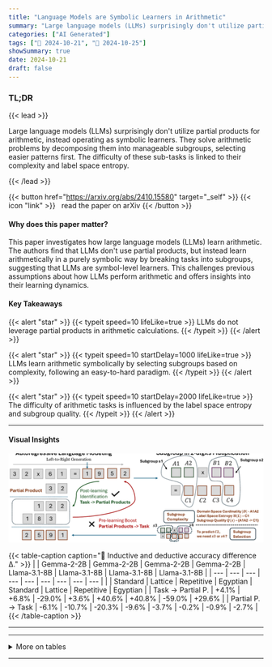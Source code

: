```yaml
---
title: "Language Models are Symbolic Learners in Arithmetic"
summary: "Large language models (LLMs) surprisingly don't utilize partial products for arithmetic, instead operating as symbolic learners. They solve arithmetic problems by decomposing them into manageable subg....."
categories: ["AI Generated"]
tags: ["🔖 2024-10-21", "🤗 2024-10-25"]
showSummary: true
date: 2024-10-21
draft: false
---
```


### TL;DR


{{< lead >}}

Large language models (LLMs) surprisingly don't utilize partial products for arithmetic, instead operating as symbolic learners. They solve arithmetic problems by decomposing them into manageable subgroups, selecting easier patterns first.  The difficulty of these sub-tasks is linked to their complexity and label space entropy.

{{< /lead >}}


{{< button href="https://arxiv.org/abs/2410.15580" target="_self" >}}
{{< icon "link" >}} &nbsp; read the paper on arXiv
{{< /button >}}

#### Why does this paper matter?
This paper investigates how large language models (LLMs) learn arithmetic.  The authors find that LLMs don't use partial products, but instead learn arithmetically in a purely symbolic way by breaking tasks into subgroups, suggesting that LLMs are symbol-level learners. This challenges previous assumptions about how LLMs perform arithmetic and offers insights into their learning dynamics.
#### Key Takeaways

{{< alert "star" >}}
{{< typeit speed=10 lifeLike=true >}} LLMs do not leverage partial products in arithmetic calculations. {{< /typeit >}}
{{< /alert >}}

{{< alert "star" >}}
{{< typeit speed=10 startDelay=1000 lifeLike=true >}} LLMs learn arithmetic symbolically by selecting subgroups based on complexity, following an easy-to-hard paradigm. {{< /typeit >}}
{{< /alert >}}

{{< alert "star" >}}
{{< typeit speed=10 startDelay=2000 lifeLike=true >}} The difficulty of arithmetic tasks is influenced by the label space entropy and subgroup quality. {{< /typeit >}}
{{< /alert >}}

------
#### Visual Insights



![](figures/figures_2_0.png "🔼 Fundamental structure of the paper. We begin by investigating partial products and proceed to a detailed examination at the subgroup level to understand the mechanism in a symbolic manner.")





{{< table-caption caption="🔽 Inductive and deductive accuracy difference Δ." >}}
|  | Gemma-2-2B | Gemma-2-2B | Gemma-2-2B | Gemma-2-2B | Llama-3.1-8B | Llama-3.1-8B | Llama-3.1-8B | Llama-3.1-8B |
| --- | --- | --- | --- | --- | --- | --- | --- | --- |
|  | Standard | Lattice | Repetitive | Egyptian | Standard | Lattice | Repetitive | Egyptian |
| Task → Partial P. | +4.1% | +6.8% | -29.0% | +3.6% | +40.6% | +40.8% | -59.0% | +29.6% |
| Partial P. → Task | -6.1% | -10.7% | -20.3% | -9.6% | -3.7% | -0.2% | -0.9% | -2.7% |
{{< /table-caption >}}


------







------

<details>
<summary>More on tables
</summary>


{{< table-caption caption="🔽 Table 2: Diagnostic sets with four calculation methods." >}}
| Standard Multiplication | Pstd = {A1 xB1B2, A2xB1B2, B1 xA1A2,B2 x A1A2} |
| --- | --- |
| Repetitive Addition | Pra = {�B1B2 A1A2, ��� B1B2} |
| Lattice Method | Plattice = {A10x B10,A10x B2,A2 x B10, A2 x B2} |
| Egyptian Multiplication | Pegyptian = {2k xA1A2|ke0,1,..., [log2(B1B2)]} |
{{< /table-caption >}}

{{< table-caption caption="🔽 Table 3: Label space statistics with different rule perturbations. H(L) represents the entropy of the label space, and |L| is the size of the label space. {C}i=1 represents all positions in output digits." >}}
|  |  | C1 | C2 | C3 | C4 | C5 | {Ci}i=1 | {Ci}i=1 |
| --- | --- | --- | --- | --- | --- | --- | --- | --- |
| Task | Format | H(L) | H(L) | H(L) | H(L) | H(L) | ILI | H(L) |
| f(a,b) = a + b | A1A2 + B1B2 = C1C2C3 | 0.9710 | 3.3215 | 3.3219 |  |  | 179 | 7.2130 |
| f(a,b) = a + b + 1 | A1A2 + B1B2 = C1C2C3 | 0.9649 | 3.3215 | 3.3219 |  |  | 179 | 7.2130 |
| f(a,b) = a +6+ 15 | A1A2 + B1B2 = C1C2C3 | 0.9280 | 3.3214 | 3.3219 |  |  | 179 | 7.2130 |
| f(a,b) = a +b + 115 | A1A2 + B1B2 = C1C2C3 | 0.9280 | 3.3214 | 3.3219 | - |  | 179 | 7.2130 |
| f(a,b) = (a+ b) mod 100 | A1A2 + B1B2 = C1C2 | 3.3214 | 3.3219 | - | - | - | 100 | 6.6432 |
| f(a,b) = (a+ b) mod 50 | A1A2 + B1B2 = C1C2 | 2.3217 | 3.3219 | - | - | - | 50 | 5.6436 |
| f(a,b) = (a+b) mod 10 | A1A2 + B1B2 = C1 | 3.3219 | - | - | - | - | 10 | 3.3219 |
| f(a,b) = a xb | A1A2 x B1B2 = C1C2C3C4 | 2.8979 | 3.3215 | 3.3160 | 3.0340 | - | 2621 | 11.1172 |
| f(a,b) = a xbx 2 | A1A2 x B1B2 = C1C2C3C4C5 | 0.6873 | 3.2173 | 3.3215 | 3.2964 | 2.2227 | 2621 | 11.1172 |
| f(a,b) = a xbx 4 | A1A2 x B1B2 = C1C2C3C4C5 | 1.6030 | 3.3020 | 3.3204 | 3.2234 | 2.2227 | 2621 | 11.1172 |
| f(a,b) = a xbx 8 | A1A2 x B1B2 = C1C2C3C4C5 | 2.5811 | 3.3202 | 3.3151 | 3.2235 | 2.2227 | 2621 | 11.1172 |
| f(a,b) = (a x b) mod 100 | A1A2 x B1B2 = C1C2 | 3.3160 | 3.0340 | - | - | - | 100 | 6.2912 |
| f(a,b) = (a x b) mod 50 | A1A2 x B1B2 = C1C2 | 2.3210 | 3.0340 | - | - | - | 50 | 5.3494 |
| f(a,b) = (a x b) mod 10 | A1A2 x B1B2 = C1 | 3.0340 | - | - | - | - | 10 | 3.0340 |
{{< /table-caption >}}

{{< table-caption caption="🔽 Table 4: Test Accuracy difference Δ on perturbed addition and multiplication." >}}
|  | Gemma-2-2B | Llama-3.1-8B |
| --- | --- | --- |
| f(a,b) = a + 6 |  |  |
| f(a,b) = a + 6 + 1 | -0.1% | -0.1% |
| f(a,b) = a + 6 + 15 | -0.9% | +0.1% |
| f(a,b) = a + b + 115 | -1.4% | +0.7% |
| f(a,b) = (a + b) mod 100 | +10.1% | +3.7% |
| f(a,b) = (a + b) mod 50 | +13.1% | +6.7% |
| f(a,b) = (a+b) mod 10 | +26.1% | +13.7% |
| f(a,b) = a x 6 | - |  |
| f(a,b) = a X 6 X 2 | -1.1% | -2.7% |
| f(a,b) = a x 6 x 4 | -1.7% | +0.7% |
| f(a,b) = a X b x 8 | +0.2% | -3.7% |
| f(a,b) = (a x b) mod 100 | +7.1% | +3.8% |
| f(a,b) = (a X b) mod 50 | +12.1% | +5.3% |
| f(a,b) = (a x b) mod 10 | +18.9% | +10.7% |
{{< /table-caption >}}

{{< table-caption caption="🔽 Table 5: Label space statistics with different format perturbations. H(L) represents the entropy of the space, and |L| is the size of the space. {Cj}=1 represents all possible output digits." >}}
|  |  | C1 | C2 | C3 | C4 | C5 | {Cj}『=1 | {Cj}『=1 |
| --- | --- | --- | --- | --- | --- | --- | --- | --- |
| Task | Format | H(L) | H(L) | H(L) | H(L) | H(L) | ILI | H(L) |
| f(a,b) = a+b | A1A2 + B1B2 = C1C2C3 | 0.9710 | 3.3215 | 3.3219 |  |  | 179 | 7.2130 |
| f(a,b) = a+b | What is A1A2 add B1B2? Answer: C1C2C3 | 0.9649 | 3.3215 | 3.3219 |  |  | 179 | 7.2130 |
| f(a,b) = a+b | fafrif A1A2 hfk B1B2? Ffhjar: C1C2C3 | 3.3214 | 3.3219 | - | - | - | 179 | 7.2130 |
| f(a,b) = a +6 | 3.123 34 A1A2 461 B1B2? 952414: C1C2C3 | 0.9280 | 3.3214 | 3.3219 | - |  | 179 | 7.2130 |
| f(a,b) = a x b | A1A2 x B1B2 = C1C2C3C4C5 | 2.5811 | 3.3202 | 3.3151 | 3.2235 | 2.2227 | 2621 | 11.1172 |
| f(a,b) = a xb | Whatis A1A2 multiply B1B2? Answer: C1C2C3C4 | 2.8979 | 3.3215 | 3.3160 | 3.0340 |  | 2621 | 11.1172 |
| f(a,b) = ax b | fafrif A1A2 hfk B1B2? Ffhjar: C1C2C3C4 | 0.6873 | 3.2173 | 3.3215 | 3.2964 | 2.2227 | 2621 | 11.1172 |
| f(a,b) = a X b | 3.123 34 A1A2 461 B1B2? 952414: C1C2C3C4 | 1.6030 | 3.3020 | 3.3204 | 3.2234 | 2.2227 | 2621 | 11.1172 |
{{< /table-caption >}}

{{< table-caption caption="🔽 Table 6: Test Accuracy difference Δ on perturbed addition and multiplication." >}}
|  | Format | Gemma-2-2B | Llama-3.1-8B |
| --- | --- | --- | --- |
| f(a,b) =a+b | Natural Language | - | - |
| f(a,b) = a+b | Random String | +0.1% | -0.2% |
| f(a,b) =a+b | Disturbed Digits | -3.9% | -2.1% |
| f(a,b) = a x b | Natural Language | - | - |
| f(a,b) = a x b | Random String | +0.3% | -0.5% |
| f(a,b) = a X b | Disturbed Digits | -1.9% | -3.1% |
{{< /table-caption >}}

{{< table-caption caption="🔽 Table 1: Inductive and deductive accuracy difference Δ." >}}
|  | B1 B2 |
| --- | --- |
| A1 | A1B1 A1B2 |
| A2 | A2B1 A2B2 |
{{< /table-caption >}}


</details>

------

